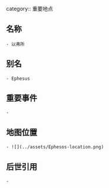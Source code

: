 category:: 重要地点
## 名称
	- 以弗所
## 别名
	- Ephesus
## 重要事件
	-
## 地图位置
	- ![](../assets/Ephesos-location.png)
## 后世引用
	-
